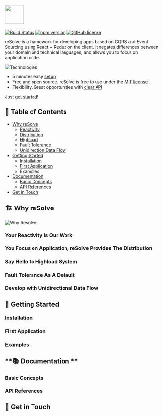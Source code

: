 
# [<img src="https://user-images.githubusercontent.com/15689049/29659048-ad0d158a-88c5-11e7-9354-dbe4bb105ad7.png" height="60">](https://github.com/reimagined/resolve/)

[![Build Status](https://travis-ci.org/reimagined/resolve.svg?branch=master)](https://travis-ci.org/reimagined/resolve) [![npm version](https://badge.fury.io/js/create-resolve-app.svg)](https://badge.fury.io/js/create-resolve-app) [![GitHub license](https://img.shields.io/badge/license-MIT-blue.svg)](https://raw.githubusercontent.com/reimagined/resolve/master/LICENSE)

reSolve is a framework for developing apps based on CQRS and Event Sourcing using React + Redux on the client. It negates differences between your domain and technical languages, and allows you to focus on application code.

![Technologies](https://github.com/reimagined/resolve/blob/master/technologies.png)

* 5 minutes easy [setup](#-installation)
* Free and open source. reSolve is free to use under the [MIT license](https://github.com/reimagined/resolve/blob/master/LICENSE.md)
* Flexibility. Great opportunities with [clear API](#-documentation)

Just [get started](#-getting-started)!

## **📑 Table of Contents**
* [Why reSolve](#why-resolve)
    * [Reactivity](#reactivity)
    * [Distribution](#distribution)
    * [Highload](#highload)
    * [Fault Tolerance](#fault-tolerance)
    * [Unidirection Data Flow](#unidirection-data-flow)
* [Getting Started](#-getting-started)
    * [Installation](#-installation)
    * [First Application](#-first-application)
    * [Examples](#-examples)
* [Documentation](#-documentation)
    * [Bacic Concepts](#-basic-concepts)
    * [API References](#-api-references)
* [Get in Touch](#get-in-touch)

## <a name="why-resolve">**🏗️ Why reSolve**</a>

![Why Resolve](https://github.com/reimagined/resolve/blob/master/why-resolve.png)



### <a name="reactivity">Your **Reactivity** Is Our Work</a>

### <a name="distribution">You Focus on Application, reSolve Provides The **Distribution**</a>

### <a name="highload">Say Hello to **Highload** System</a>

### <a name="fault-tolerance">**Fault Tolerance** As A Default</a>

### <a name="unidirection-data-flow">Develop with **Unidirectional Data Flow**</a>

## **🚀 Getting Started**

### Installation

### First Application

### Examples

## **📚 Documentation **

### Basic Concepts

### API References

## **📢 Get in Touch**
